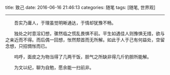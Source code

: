 title: 致己
date: 2016-06-16 21:46:13
categories: 随笔
tags: [随笔, 世界观]

---

　　吾实乃庸人，于理虽觉明晰通达，于情却犹豫不畅。

　　独处之时意淫幻想，骤然临之慌乱畏惧不前。平生如遇佳人则豫惧无措，欲与之亲近而不得。而后偶一回想，怅然颓首而无所解。如此于人于己有何益处，空留念想，只招惆怅而已。

　　呜呼，面皮之为物当得了几两干饭，胆气之所缺非得几斤豹胆所能解。

　　为文以纪，聊为自勉，愿余能一扫前非。
